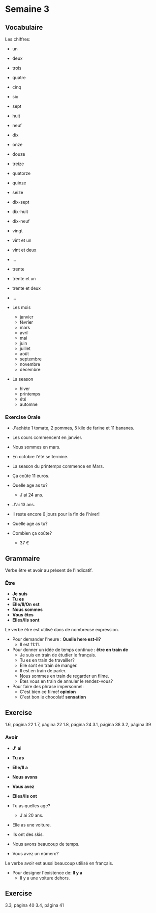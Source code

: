 

# Semaine 3

## Vocabulaire

Les chiffres:

* un
* deux
* trois
* quatre
* cinq
* six
* sept
* huit
* neuf
* dix
* onze
* douze
* treize
* quatorze
* quinze
* seize
* dix-sept
* dix-huit
* dix-neuf
* vingt
* vint et un
* vint et deux
* ...
* trente
* trente et un
* trente et deux
* ...

* Les mois
  * janvier
  * février
  * mars
  * avril 
  * mai
  * juin
  * juillet
  * août
  * septembre
  * novembre
  * décembre

* La season
  * hiver
  * printemps
  * été
  * automne

### Exercise Orale

- J'achète 1 tomate, 2 pommes, 5 kilo de farine et 11 bananes.

- Les cours commencent en janvier.

- Nous sommes en mars.

- En octobre l'été se termine.

- La season du printemps commence en Mars.

- Ça coûte 11 euros.

- Quelle age as tu?
  - J'ai 24 ans.

- J'ai 13 ans.

- Il reste encore 6 jours pour la fin de l'hiver!

- Quelle age as tu?

- Combien ça coûte?
  - 37 €

## Grammaire

Verbe être et avoir au présent de l'indicatif.

### Être

* **Je** **suis**
* **Tu** **es**
* **Elle/Il/On** **est**
* **Nous** **sommes**
* **Vous** **êtes**
* **Elles/Ils** **sont**

Le verbe être est utilisé dans de nombreuse expression.

* Pour demander l'heure : **Quelle here est-il?** 
  * Il est 11:11.
* Pour donner un idée de temps continue : **être en train de**
  * Je suis en train de étudier le français.
  * Tu es en train de travailler?
  * Elle sont en train de manger.
  * Il est en train de parler.
  * Nous sommes en train de regarder un filme.
  * Êtes vous en train de annuler le rendez-vous?
* Pour faire des phrase impersonnel:
  * C'est bien ce filme! **opinion**
  * C'est bon le chocolat! **sensation**


## Exercise

1.6, página 22
1.7, página 22
1.8, página 24
3.1, página 38
3.2, página 39


### Avoir

* **J'** **ai**
* **Tu** **as**
* **Elle/Il** **a**
* **Nous** **avons**
* **Vous** **avez**
* **Elles/Ils** **ont**

* Tu as quelles age?
  * J'ai 20 ans.

* Elle as une voiture.

* Ils ont des skis.

* Nous avons beaucoup de temps.

* Vous avez un número?

Le verbe avoir est aussi beaucoup utilisé en français.

* Pour designer l'existence de: **Il y a**
  * Il y a une voiture dehors.

## Exercise

3.3, página 40
3.4, página 41
